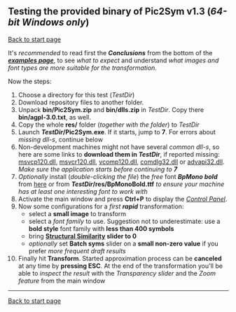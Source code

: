 ## Testing the provided binary of Pic2Sym v1.3 (*64\-bit Windows only*) ##

[Back to start page](../../../ReadMe.md)

It&#39;s *recommended* to read first the ***Conclusions*** from the bottom of the ***[examples page][examples]***, to see *what to expect* and understand *what images and font types are more suitable for the transformation*.

Now the steps:

1. Choose a directory for this test (*TestDir*)
1. Download repository files to another folder.
1. Unpack **bin/Pic2Sym.zip** and **bin/dlls.zip** in *TestDir*. Copy there **bin/agpl-3.0.txt**, as well.
1. Copy the whole **res/** folder (*together with the folder*) to *TestDir*
1. Launch ***TestDir*/Pic2Sym.exe**. If it starts, jump to **7**. For errors about *missing dll\-s*, continue below
1. Non\-development machines might not have several *common dll-s*, so here are some links to **download them in _TestDir_**, if reported missing: [msvcp120.dll][], [msvcr120.dll][], [vcomp120.dll][], [comdlg32.dll][] or [advapi32.dll][]. _Make sure the application starts before continuing to **7**_
1. *Optionally* install (*double\-clicking the file*) the *free* font ***BpMono bold*** from [here][1] or from  ***TestDir*/res/BpMonoBold.ttf** *to ensure your machine has at least one interesting font to work with*
1. Activate the main window and press **Ctrl\+P** to display the [*Control Panel*][CtrlPanel].
1. Now some configurations for a *first* ***rapid*** transformation:
	- select a **small image** to transform
    - select a *font family* to use. Suggestion not to underestimate: use a **bold style** font family with **less than 400 symbols**
    - bring **[Structural Similarity][] slider to 0**
    - *optionally* set **Batch syms** slider on a **small non-zero value** if you prefer *more frequent draft results*
1. Finally hit **Transform**. Started approximation process can be **canceled** at any time by **pressing ESC**. At the end of the transformation you&#39;ll be able to *inspect the result* with the *Transparency slider* and the *Zoom feature* from the main window

--------
[Back to start page](../../../ReadMe.md)

[1]:http://www.dafont.com/bpmono.font
[examples]:../results/results.md
[CtrlPanel]:../CtrlPanel/CtrlPanel.md
[msvcp120.dll]:http://files.dllworld.org/msvcp120.dll-12.0.21005.1-64bit_3075.zip
[msvcr120.dll]:http://files.dllworld.org/msvcr120.dll-12.0.21005.1-64bit_3122.zip
[vcomp120.dll]:http://down-dll.com/index.php?file-download=vcomp120.dll&arch=64bit&version=12.0.21005.1&dsc=Microsoft%AE-C/C++-OpenMP-Runtime#
[comdlg32.dll]:http://files.dllworld.org/comdlg32.dll-6.1.7601.17514-64bit_181.zip
[advapi32.dll]:http://files.dllworld.org/advapi32.dll-6.3.9600.17031-64bit.zip
[Structural Similarity]:https://ece.uwaterloo.ca/~z70wang/research/ssim
